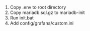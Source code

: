 1. Copy .env to root directory
2. Copy mariadb.sql.gz to mariadb-init
3. Run init.bat
4. Add config/grafana/custom.ini
